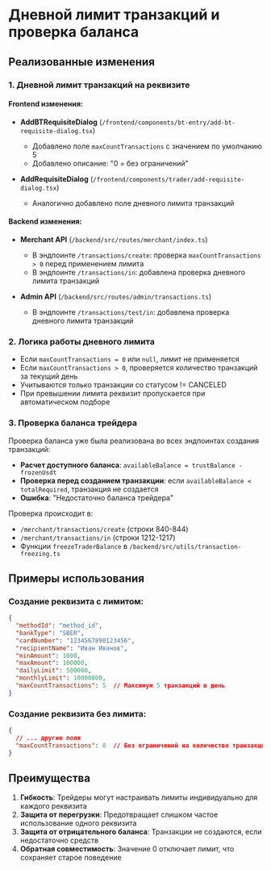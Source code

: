# Дневной лимит транзакций и проверка баланса

## Реализованные изменения

### 1. Дневной лимит транзакций на реквизите

#### Frontend изменения:
- **AddBTRequisiteDialog** (`/frontend/components/bt-entry/add-bt-requisite-dialog.tsx`)
  - Добавлено поле `maxCountTransactions` с значением по умолчанию 5
  - Добавлено описание: "0 = без ограничений"
  
- **AddRequisiteDialog** (`/frontend/components/trader/add-requisite-dialog.tsx`)
  - Аналогично добавлено поле дневного лимита транзакций

#### Backend изменения:
- **Merchant API** (`/backend/src/routes/merchant/index.ts`)
  - В эндпоинте `/transactions/create`: проверка `maxCountTransactions > 0` перед применением лимита
  - В эндпоинте `/transactions/in`: добавлена проверка дневного лимита транзакций
  
- **Admin API** (`/backend/src/routes/admin/transactions.ts`)
  - В эндпоинте `/transactions/test/in`: добавлена проверка дневного лимита транзакций

### 2. Логика работы дневного лимита

- Если `maxCountTransactions = 0` или `null`, лимит не применяется
- Если `maxCountTransactions > 0`, проверяется количество транзакций за текущий день
- Учитываются только транзакции со статусом != CANCELED
- При превышении лимита реквизит пропускается при автоматическом подборе

### 3. Проверка баланса трейдера

Проверка баланса уже была реализована во всех эндпоинтах создания транзакций:

- **Расчет доступного баланса**: `availableBalance = trustBalance - frozenUsdt`
- **Проверка перед созданием транзакции**: если `availableBalance < totalRequired`, транзакция не создается
- **Ошибка**: "Недостаточно баланса трейдера"

Проверка происходит в:
- `/merchant/transactions/create` (строки 840-844)
- `/merchant/transactions/in` (строки 1212-1217)
- Функции `freezeTraderBalance` в `/backend/src/utils/transaction-freezing.ts`

## Примеры использования

### Создание реквизита с лимитом:
```json
{
  "methodId": "method_id",
  "bankType": "SBER",
  "cardNumber": "1234567890123456",
  "recipientName": "Иван Иванов",
  "minAmount": 1000,
  "maxAmount": 100000,
  "dailyLimit": 500000,
  "monthlyLimit": 10000000,
  "maxCountTransactions": 5  // Максимум 5 транзакций в день
}
```

### Создание реквизита без лимита:
```json
{
  // ... другие поля
  "maxCountTransactions": 0  // Без ограничений на количество транзакций
}
```

## Преимущества

1. **Гибкость**: Трейдеры могут настраивать лимиты индивидуально для каждого реквизита
2. **Защита от перегрузки**: Предотвращает слишком частое использование одного реквизита
3. **Защита от отрицательного баланса**: Транзакции не создаются, если недостаточно средств
4. **Обратная совместимость**: Значение 0 отключает лимит, что сохраняет старое поведение